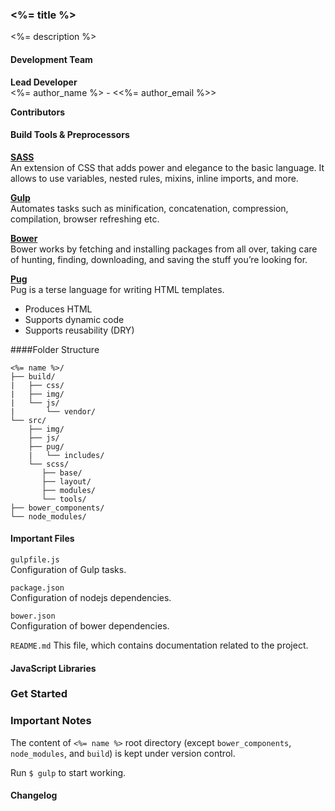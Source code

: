 ### <%= title %>
<%= description %>

#### Development Team

**Lead Developer**  
<%= author_name %> - <<%= author_email %>>

**Contributors**



#### Build Tools & Preprocessors

**[SASS](http://sass-lang.com/guide)**  
An extension of CSS that adds power and elegance to the basic language. It allows to use variables, nested rules, mixins, inline imports, and more.

**[Gulp](http://gulpjs.com/)**  
Automates tasks such as minification, concatenation, compression, compilation, browser refreshing etc.

**[Bower](http://bower.io/#getting-started)**  
Bower works by fetching and installing packages from all over, taking care of hunting, finding, downloading, and saving the stuff you’re looking for.

**[Pug](http://pug-lang.com/)**  
Pug is a terse language for writing HTML templates.

* Produces HTML
* Supports dynamic code
* Supports reusability (DRY)

####Folder Structure
	
	<%= name %>/  
	├── build/
	|   ├── css/
	|   ├── img/
	|   └── js/
	|       └── vendor/
	└── src/
	    ├── img/
	    ├── js/
	    ├── pug/
	    |   └── includes/
	    └── scss/
	       ├── base/
	       ├── layout/
	       ├── modules/
	       └── tools/
	├── bower_components/
	└── node_modules/


#### Important Files
`gulpfile.js`  
Configuration of Gulp tasks.

`package.json`  
Configuration of nodejs dependencies.

`bower.json`  
Configuration of bower dependencies.

`README.md`
This file, which contains documentation related to the project.


#### JavaScript Libraries


### Get Started


### Important Notes
The content of `<%= name %>` root directory (except `bower_components`, `node_modules`, and `build`) is kept under version control.  

Run `$ gulp` to start working.

#### Changelog

